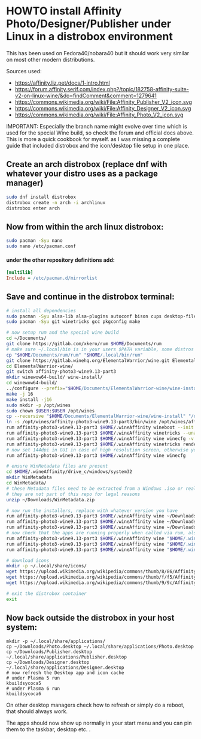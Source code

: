 # HOWTO install Affinity Photo/Designer/Publisher under Linux in a distrobox environment

This has been used on Fedora40/nobara40 but it should work very similar on most other modern distributions.

Sources used:
- https://affinity.liz.pet/docs/1-intro.html
- https://forum.affinity.serif.com/index.php?/topic/182758-affinity-suite-v2-on-linux-wine/&do=findComment&comment=1279641
- https://commons.wikimedia.org/wiki/File:Affinity_Publisher_V2_icon.svg
- https://commons.wikimedia.org/wiki/File:Affinity_Designer_V2_icon.svg
- https://commons.wikimedia.org/wiki/File:Affinity_Photo_V2_icon.svg

IMPORTANT: Especially the branch name might evolve over time
which is used for the special Wine build, so check the forum and official docs above. This is more a quick cookbook for myself. as I was missing a complete guide that included distrobox and the icon/desktop file setup in one place.


## Create an arch distrobox (replace dnf with whatever your distro uses as a package manager)
```sh
sudo dnf install distrobox
distrobox create -n arch -i archlinux
distrobox enter arch
```

## Now from within the arch linux distrobox:
```sh
sudo pacman -Syu nano
sudo nano /etc/pacman.conf
```

#### under the other repository definitions add:
```ini
[multilib]
Include = /etc/pacman.d/mirrorlist
```

## Save and continue in the distrobox terminal:
```sh
# install all dependencies
sudo pacman -Syu alsa-lib alsa-plugins autoconf bison cups desktop-file-utils flex fontconfig freetype2 gcc-libs gettext gnutls gst-plugins-bad gst-plugins-base gst-plugins-base-libs gst-plugins-good gst-plugins-ugly libcups libgphoto2 libpcap libpulse libunwind libxcomposite libxcursor libxi libxinerama libxkbcommon libxrandr libxxf86vm mesa mesa-libgl mingw-w64-gcc opencl-headers opencl-icd-loader pcsclite perl samba sane sdl2 unixodbc v4l-utils vulkan-headers vulkan-icd-loader wayland wine-gecko wine-mono
sudo pacman -Syu git winetricks gcc pkgconfig make

# now setup rum and the special wine build
cd ~/Documents/
git clone https://gitlab.com/xkero/rum $HOME/Documents/rum
# make sure ~/.local/bin is in your users $PATH variable, some distros do that by default in the .bashrc, some don't
cp "$HOME/Documents/rum/rum" "$HOME/.local/bin/rum"
git clone https://gitlab.winehq.org/ElementalWarrior/wine.git ElementalWarrior-wine
cd ElementalWarrior-wine/
git switch affinity-photo3-wine9.13-part3
mkdir winewow64-build/ wine-install/
cd winewow64-build/
../configure --prefix="$HOME/Documents/ElementalWarrior-wine/wine-install" --enable-archs=i386,x86_64
make -j 16
make install -j16
sudo mkdir -p /opt/wines
sudo chown $USER:$USER /opt/wines
cp --recursive "$HOME/Documents/ElementalWarrior-wine/wine-install" "/opt/wines/affinity-photo3-wine9.13-part3"
ln -s /opt/wines/affinity-photo3-wine9.13-part3/bin/wine /opt/wines/affinity-photo3-wine9.13-part3/bin/wine64
rum affinity-photo3-wine9.13-part3 $HOME/.wineAffinity wineboot --init
rum affinity-photo3-wine9.13-part3 $HOME/.wineAffinity winetricks --unattended dotnet48 corefonts
rum affinity-photo3-wine9.13-part3 $HOME/.wineAffinity wine winecfg -v win11
rum affinity-photo3-wine9.13-part3 $HOME/.wineAffinity winetricks renderer=vulkan
# now set 144dpi in GUI in case of high resolution screen, otherwise you can skip this winecfg step
rum affinity-photo3-wine9.13-part3 $HOME/.wineAffinity wine winecfg

# ensure WinMetadata files are present
cd $HOME/.wineAffinity/drive_c/windows/system32
mkdir WinMetadata
cd WinMetadata/
# these Metadata files need to be extracted from a Windows .iso or real install from C:\Windows\system32\WinMetadata
# they are not part of this repo for legal reasons
unzip ~/Downloads/WinMetadata.zip 

# now run the installers, replace with whatever version you have
rum affinity-photo3-wine9.13-part3 $HOME/.wineAffinity wine ~/Downloads/affinity-designer-msi-2.4.2.exe 
rum affinity-photo3-wine9.13-part3 $HOME/.wineAffinity wine ~/Downloads/affinity-photo-msi-2.4.2.exe 
rum affinity-photo3-wine9.13-part3 $HOME/.wineAffinity wine ~/Downloads/affinity-publisher-msi-2.4.2.exe
# now check that the apps are running properly when called via rum, also sign in to activate your license seat
rum affinity-photo3-wine9.13-part3 $HOME/.wineAffinity wine "$HOME/.wineAffinity/drive_c/Program Files/Affinity/Designer 2/Designer.exe"
rum affinity-photo3-wine9.13-part3 $HOME/.wineAffinity wine "$HOME/.wineAffinity/drive_c/Program Files/Affinity/Publisher 2/Publisher.exe"
rum affinity-photo3-wine9.13-part3 $HOME/.wineAffinity wine "$HOME/.wineAffinity/drive_c/Program Files/Affinity/Photo 2/Photo.exe"

# download icons
mkdir -p ~/.local/share/icons/
wget https://upload.wikimedia.org/wikipedia/commons/thumb/8/86/Affinity_Designer_V2_icon.svg/512px-Affinity_Designer_V2_icon.svg.png -O ~/.local/share/icons/Designer2.png
wget https://upload.wikimedia.org/wikipedia/commons/thumb/f/f5/Affinity_Photo_V2_icon.svg/512px-Affinity_Photo_V2_icon.svg.png -O ~/.local/share/icons/Photo2.png
wget https://upload.wikimedia.org/wikipedia/commons/thumb/9/9c/Affinity_Publisher_V2_icon.svg/512px-Affinity_Publisher_V2_icon.svg.png -O ~/.local/share/icons/Publisher2.png

# exit the distrobox container
exit
```

## Now back outside the distrobox in your host system:
```
mkdir -p ~/.local/share/applications/
cp ~/Downloads/Photo.desktop ~/.local/share/applications/Photo.desktop
cp ~/Downloads/Publisher.desktop ~/.local/share/applications/Publisher.desktop
cp ~/Downloads/Designer.desktop ~/.local/share/applications/Designer.desktop
# now refresh the Desktop app and icon cache
# under Plasma 5 run
kbuildsycoca5
# under Plasma 6 run
kbuildsycoca6
```
On other desktop managers check how to refresh or simply do a reboot, that should always work.

The apps should now show up normally in your start menu and you can pin them to the taskbar, desktop etc. .